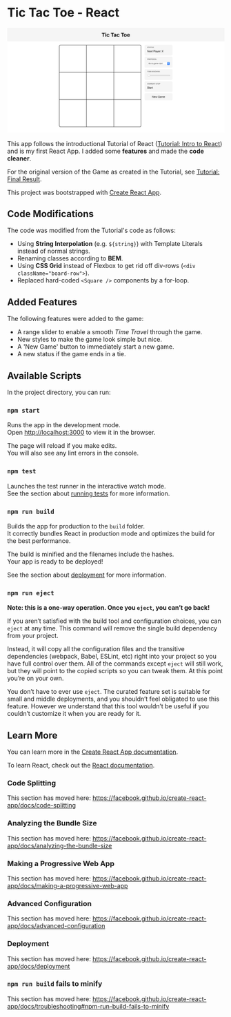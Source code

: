 # Tic Tac Toe - React

![Tic-Tac-Toe Game](tic-tac-toe-game.png?raw=true "Tic-Tac-Toe Game")

This app follows the introductional Tutorial of React ([Tutorial: Intro to React](https://reactjs.org/tutorial/tutorial.html)) and is my first React App. I added some **features** and made the **code cleaner**.

For the original version of the Game as created in the Tutorial, see [Tutorial: Final Result](https://codepen.io/gaearon/pen/gWWZgR?editors=0010).

This project was bootstrapped with [Create React App](https://github.com/facebook/create-react-app).

## Code Modifications

The code was modified from the Tutorial's code as follows:
* Using **String Interpolation** (e.g. `${string}`) with Template Literals instead of normal strings.
* Renaming classes according to **BEM**.
* Using **CSS Grid** instead of Flexbox to get rid off div-rows (`<div className="board-row">`).
* Replaced hard-coded `<Square />` components by a for-loop.

## Added Features

The following features were added to the game:
* A range slider to enable a smooth _Time Travel_ through the game.
* New styles to make the game look simple but nice.
* A 'New Game' button to immediately start a new game.
* A new status if the game ends in a tie.

## Available Scripts

In the project directory, you can run:

### `npm start`

Runs the app in the development mode.<br />
Open [http://localhost:3000](http://localhost:3000) to view it in the browser.

The page will reload if you make edits.<br />
You will also see any lint errors in the console.

### `npm test`

Launches the test runner in the interactive watch mode.<br />
See the section about [running tests](https://facebook.github.io/create-react-app/docs/running-tests) for more information.

### `npm run build`

Builds the app for production to the `build` folder.<br />
It correctly bundles React in production mode and optimizes the build for the best performance.

The build is minified and the filenames include the hashes.<br />
Your app is ready to be deployed!

See the section about [deployment](https://facebook.github.io/create-react-app/docs/deployment) for more information.

### `npm run eject`

**Note: this is a one-way operation. Once you `eject`, you can’t go back!**

If you aren’t satisfied with the build tool and configuration choices, you can `eject` at any time. This command will remove the single build dependency from your project.

Instead, it will copy all the configuration files and the transitive dependencies (webpack, Babel, ESLint, etc) right into your project so you have full control over them. All of the commands except `eject` will still work, but they will point to the copied scripts so you can tweak them. At this point you’re on your own.

You don’t have to ever use `eject`. The curated feature set is suitable for small and middle deployments, and you shouldn’t feel obligated to use this feature. However we understand that this tool wouldn’t be useful if you couldn’t customize it when you are ready for it.

## Learn More

You can learn more in the [Create React App documentation](https://facebook.github.io/create-react-app/docs/getting-started).

To learn React, check out the [React documentation](https://reactjs.org/).

### Code Splitting

This section has moved here: https://facebook.github.io/create-react-app/docs/code-splitting

### Analyzing the Bundle Size

This section has moved here: https://facebook.github.io/create-react-app/docs/analyzing-the-bundle-size

### Making a Progressive Web App

This section has moved here: https://facebook.github.io/create-react-app/docs/making-a-progressive-web-app

### Advanced Configuration

This section has moved here: https://facebook.github.io/create-react-app/docs/advanced-configuration

### Deployment

This section has moved here: https://facebook.github.io/create-react-app/docs/deployment

### `npm run build` fails to minify

This section has moved here: https://facebook.github.io/create-react-app/docs/troubleshooting#npm-run-build-fails-to-minify
